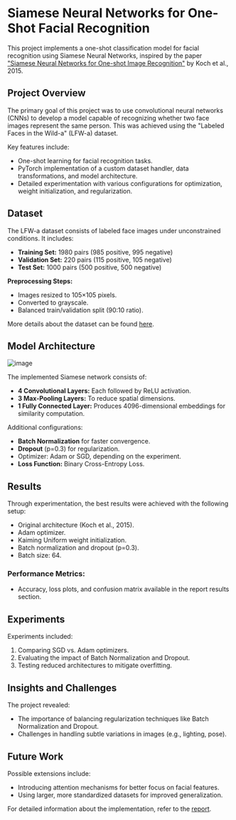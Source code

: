 # Siamese Neural Networks for One-Shot Facial Recognition

This project implements a one-shot classification model for facial recognition using Siamese Neural Networks, inspired by the paper ["Siamese Neural Networks for One-shot Image Recognition"](https://www.cs.cmu.edu/~rsalakhu/papers/oneshot1.pdf) by Koch et al., 2015.

## Project Overview

The primary goal of this project was to use convolutional neural networks (CNNs) to develop a model capable of recognizing whether two face images represent the same person. This was achieved using the "Labeled Faces in the Wild-a" (LFW-a) dataset.

Key features include:
- One-shot learning for facial recognition tasks.
- PyTorch implementation of a custom dataset handler, data transformations, and model architecture.
- Detailed experimentation with various configurations for optimization, weight initialization, and regularization.

## Dataset

The LFW-a dataset consists of labeled face images under unconstrained conditions. It includes:
- **Training Set:** 1980 pairs (985 positive, 995 negative)
- **Validation Set:** 220 pairs (115 positive, 105 negative)
- **Test Set:** 1000 pairs (500 positive, 500 negative)

**Preprocessing Steps:**
- Images resized to 105×105 pixels.
- Converted to grayscale.
- Balanced train/validation split (90:10 ratio).

More details about the dataset can be found [here](https://talhassner.github.io/home/projects/lfwa/index.html).

## Model Architecture

![image](https://github.com/user-attachments/assets/92d03aa5-17c7-4c57-8f76-b5150d94902a)

The implemented Siamese network consists of:
- **4 Convolutional Layers:** Each followed by ReLU activation.
- **3 Max-Pooling Layers:** To reduce spatial dimensions.
- **1 Fully Connected Layer:** Produces 4096-dimensional embeddings for similarity computation.

Additional configurations:
- **Batch Normalization** for faster convergence.
- **Dropout** (p=0.3) for regularization.
- Optimizer: Adam or SGD, depending on the experiment.
- **Loss Function:** Binary Cross-Entropy Loss.

## Results

Through experimentation, the best results were achieved with the following setup:
- Original architecture (Koch et al., 2015).
- Adam optimizer.
- Kaiming Uniform weight initialization.
- Batch normalization and dropout (p=0.3).
- Batch size: 64.

### Performance Metrics:
- Accuracy, loss plots, and confusion matrix available in the report results section.

## Experiments

Experiments included:
1. Comparing SGD vs. Adam optimizers.
2. Evaluating the impact of Batch Normalization and Dropout.
3. Testing reduced architectures to mitigate overfitting.

## Insights and Challenges

The project revealed:
- The importance of balancing regularization techniques like Batch Normalization and Dropout.
- Challenges in handling subtle variations in images (e.g., lighting, pose).

## Future Work

Possible extensions include:
- Introducing attention mechanisms for better focus on facial features.
- Using larger, more standardized datasets for improved generalization.


For detailed information about the implementation, refer to the [report](https://github.com/adimaman22/Siamese-Neural-Networks-for-One-shot-Image-Recognition/blob/main/Siamese%20Neural%20Networks%20-%20project%20report.pdf).


